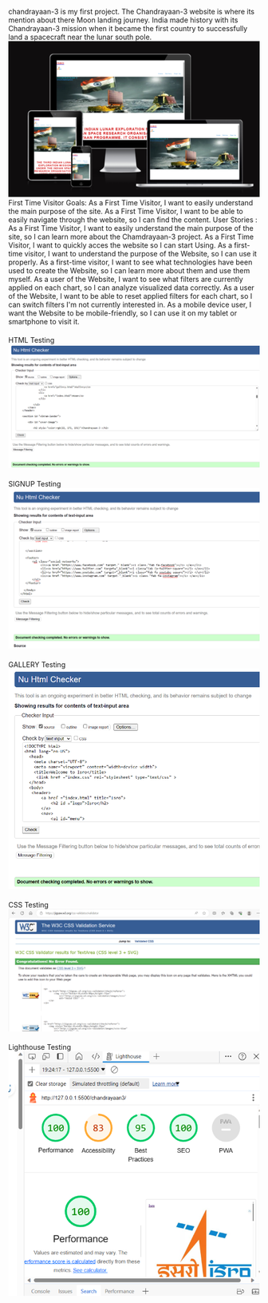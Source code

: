  chandrayaan-3 is my first project.
The Chandrayaan-3 website is where its mention about there Moon landing journey.  India made history with its Chandrayaan-3 mission when it became the first country to successfully land a spacecraft near the lunar south pole.
![responsive](/assets/images/responsiveness.png)
First Time Visitor Goals:
As a First Time Visitor, I want to easily understand the main purpose of the site.
As a First Time Visitor, I want to be able to easily navigate through the website, so I can find the content.
User Stories :
As a First Time Visitor, I want to easily understand the main purpose of the site, so I can learn more about the Chamdrayaan-3 project.
As a First Time Visitor, I want to quickly acces the website so I can start Using.
As a first-time visitor, I want to understand the purpose of the Website, so I can use it properly.
As a first-time visitor, I want to see what technologies have been used to create the Website, so I can learn more about them and use them myself.
As a user of the Website, I want to see what filters are currently applied on each chart, so I can analyze visualized data correctly.
As a user of the Website, I want to be able to reset applied filters for each chart, so I can switch filters I'm not currently interested in.
As a mobile device user, I want the Website to be mobile-friendly, so I can use it on my tablet or smartphone to visit it.

####
HTML Testing
![html](assets/images/html-testing.png)
####
SIGNUP Testing
![signup](assets/images/signup-testing.png)
####
GALLERY Testing
![gallery](assets/images/gallery-testing.png)
####
CSS Testing
![css](assets/images/css-testing.png)
####
Lighthouse Testing
![lighthouse](assets/images/lighthouse-testing.png)
